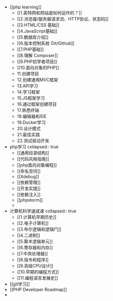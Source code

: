 - [[php learning]]
	- [[1.英特网和网站是如何运作的？]]
	- [[2.浏览器/服务器请求流、HTTP协议、状态码]]
	- [[3.HTML/CSS 基础]]
	- [[4.JavaScript基础]]
	- [[5.数据库介绍]]
	- [[6.版本控制系统 Git/Github]]
	- [[7.PHP基础]]
	- [[8.理解 Composer]]
	- [[9.PHP初学者项目]]
	- [[10.面向对象的PHP]]
	- 11.创建项目
	- 12.创建通用MVC框架
	- 13.API学习
	- 14.学习框架
	- 15.JS框架学习
	- 16.通过框架创建项目
	- 17.熟悉终端
	- 18.编辑器和IDE
	- 19.Docker学习
	- 20.设计模式
	- 21.最佳实践
	- 22.测试驱动开发
- php学习
  collapsed:: true
	- [[通用目录结构]]
	- [[代码风格指南]]
	- [[php面向对象编程]]
	- [[命名空间]]
	- [[Xdebug]]
	- [[依赖管理]]
	- [[开发实践]]
	- [[依赖注入]]
	- [[phpstorm]]
	-
- 计算机科学速成课
  collapsed:: true
	- [[1.计算机早期历史]]
	- [[2.电子计算机]]
	- [[3.布尔逻辑和逻辑门]]
	- [[4.二进制]]
	- [[5.算术逻辑单元]]
	- [[6.寄存器和内存]]
	- [[7.中央处理器]]
	- [[8.指令和程序]]
	- [[9.高级CPU设计]]
	- [[10.早期的编程方式]]
	- [[11.编程语言发展史]]
- [[git学习]]
- [[PHP Developer Roadmap]]
-